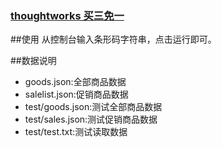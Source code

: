 ### [thoughtworks 买三免一](http://www.nowcoder.com/discuss/5845)


##使用
从控制台输入条形码字符串，点击运行即可。

##数据说明
*	goods.json:全部商品数据	
*	salelist.json:促销商品数据	
*	test/goods.json:测试全部商品数据	
*	test/sales.json:测试促销商品数据	
*	test/test.txt:测试读取数据

